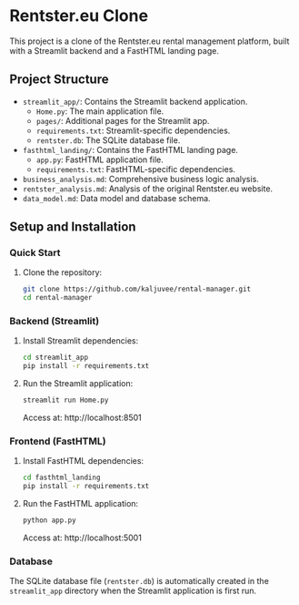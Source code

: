 # Rentster.eu Clone

This project is a clone of the Rentster.eu rental management platform, built with a Streamlit backend and a FastHTML landing page.

## Project Structure

- `streamlit_app/`: Contains the Streamlit backend application.
  - `Home.py`: The main application file.
  - `pages/`: Additional pages for the Streamlit app.
  - `requirements.txt`: Streamlit-specific dependencies.
  - `rentster.db`: The SQLite database file.
- `fasthtml_landing/`: Contains the FastHTML landing page.
  - `app.py`: FastHTML application file.
  - `requirements.txt`: FastHTML-specific dependencies.
- `business_analysis.md`: Comprehensive business logic analysis.
- `rentster_analysis.md`: Analysis of the original Rentster.eu website.
- `data_model.md`: Data model and database schema.

## Setup and Installation

### Quick Start

1.  Clone the repository:
    ```bash
    git clone https://github.com/kaljuvee/rental-manager.git
    cd rental-manager
    ```

### Backend (Streamlit)

1.  Install Streamlit dependencies:
    ```bash
    cd streamlit_app
    pip install -r requirements.txt
    ```

2.  Run the Streamlit application:
    ```bash
    streamlit run Home.py
    ```
    Access at: http://localhost:8501

### Frontend (FastHTML)

1.  Install FastHTML dependencies:
    ```bash
    cd fasthtml_landing
    pip install -r requirements.txt
    ```

2.  Run the FastHTML application:
    ```bash
    python app.py
    ```
    Access at: http://localhost:5001

### Database

The SQLite database file (`rentster.db`) is automatically created in the `streamlit_app` directory when the Streamlit application is first run.


